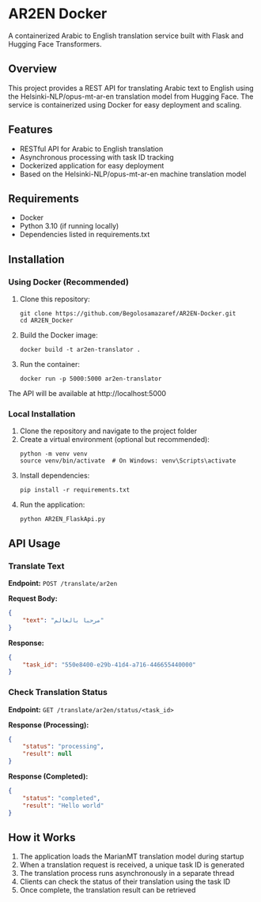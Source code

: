 # AR2EN Docker

A containerized Arabic to English translation service built with Flask and Hugging Face Transformers.

## Overview

This project provides a REST API for translating Arabic text to English using the Helsinki-NLP/opus-mt-ar-en translation model from Hugging Face. The service is containerized using Docker for easy deployment and scaling.

## Features

- RESTful API for Arabic to English translation
- Asynchronous processing with task ID tracking
- Dockerized application for easy deployment
- Based on the Helsinki-NLP/opus-mt-ar-en machine translation model

## Requirements

- Docker
- Python 3.10 (if running locally)
- Dependencies listed in requirements.txt

## Installation

### Using Docker (Recommended)

1. Clone this repository:
   ```
   git clone https://github.com/Begolosamazaref/AR2EN-Docker.git
   cd AR2EN_Docker
   ```

2. Build the Docker image:
   ```
   docker build -t ar2en-translator .
   ```

3. Run the container:
   ```
   docker run -p 5000:5000 ar2en-translator
   ```

The API will be available at http://localhost:5000

### Local Installation

1. Clone the repository and navigate to the project folder
2. Create a virtual environment (optional but recommended):
   ```
   python -m venv venv
   source venv/bin/activate  # On Windows: venv\Scripts\activate
   ```
3. Install dependencies:
   ```
   pip install -r requirements.txt
   ```
4. Run the application:
   ```
   python AR2EN_FlaskApi.py
   ```

## API Usage

### Translate Text

**Endpoint:** `POST /translate/ar2en`

**Request Body:**
```json
{
    "text": "مرحبا بالعالم"
}
```

**Response:**
```json
{
    "task_id": "550e8400-e29b-41d4-a716-446655440000"
}
```

### Check Translation Status

**Endpoint:** `GET /translate/ar2en/status/<task_id>`

**Response (Processing):**
```json
{
    "status": "processing",
    "result": null
}
```

**Response (Completed):**
```json
{
    "status": "completed",
    "result": "Hello world"
}
```

## How it Works

1. The application loads the MarianMT translation model during startup
2. When a translation request is received, a unique task ID is generated
3. The translation process runs asynchronously in a separate thread
4. Clients can check the status of their translation using the task ID
5. Once complete, the translation result can be retrieved
